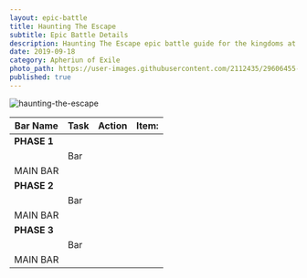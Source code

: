 ```yaml
---
layout: epic-battle
title: Haunting The Escape
subtitle: Epic Battle Details
description: Haunting The Escape epic battle guide for the kingdoms at war game
date: 2019-09-18
category: Apheriun of Exile
photo_path: https://user-images.githubusercontent.com/2112435/29606455-9ac139a8-87ab-11e7-80a1-1cb16b6e7b62.png
published: true
---
```

![haunting-the-escape](https://user-images.githubusercontent.com/2112435/29606455-9ac139a8-87ab-11e7-80a1-1cb16b6e7b62.png)

| Bar Name | Task | Action | Item: |
| --- | --- | --- | --- |
| __PHASE 1__ | | | |
| | Bar | | |
| MAIN BAR | | | |
| __PHASE 2__ | | | |
| | Bar | | |
| MAIN BAR | | | |
| __PHASE 3__ | | | |
| | Bar | | |
| MAIN BAR | | | |
